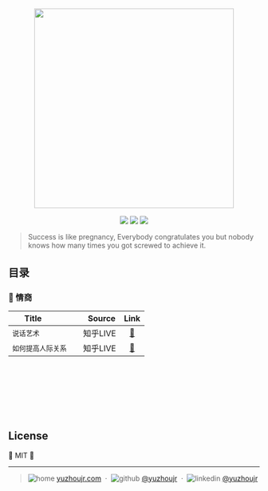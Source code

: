 <h3 style="text-align:center;font-weight: 300;" align="center">
  <img src="http://yuzhoujr.com/logo/2018.png" width="400px">
</h3>

<p align="center">
  <img src="https://img.shields.io/badge/license-MIT-yellow.svg?style=flat-square">
  <img src="https://img.shields.io/badge/downloads-0k-yellow.svg?style=flat-square">
  <img src="https://img.shields.io/badge/build-passing-yellow.svg?style=flat-square">
</p>


> Success is like pregnancy, Everybody congratulates you but nobody knows how many times you got screwed to achieve it.


## 目录

<!--  🍋 🍌 🍎 🍏 🍐 🍒 🍓 🥝 🍅 🥥 -->

### 🍉 情商


| Title           |   Source  | Link |
| ------------- |------------- |:-------------:|
| `说话艺术`     |  知乎LIVE  | [🍉](情商/说话艺术.md) |
| `如何提高人际关系`     |  知乎LIVE  | [🍑](情商/人际关系.md) |



<br>
<br>
<br>
<br>
<br>
<br>


## License

🌱 MIT 🌱


---

> ![home](http://yuzhoujr.com/emoji/home.svg)
[yuzhoujr.com](http://www.yuzhoujr.com) &nbsp;&middot;&nbsp;
> ![github](http://yuzhoujr.com/emoji/github.svg)  [@yuzhoujr](https://github.com/yuzhoujr) &nbsp;&middot;&nbsp;
> ![linkedin](http://yuzhoujr.com/emoji/linkedin.svg)  [@yuzhoujr](https://linkedin.com/in/yuzhoujr)
